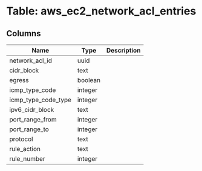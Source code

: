 
# Table: aws_ec2_network_acl_entries

## Columns
| Name        | Type           | Description  |
| ------------- | ------------- | -----  |
|network_acl_id|uuid||
|cidr_block|text||
|egress|boolean||
|icmp_type_code|integer||
|icmp_type_code_type|integer||
|ipv6_cidr_block|text||
|port_range_from|integer||
|port_range_to|integer||
|protocol|text||
|rule_action|text||
|rule_number|integer||
